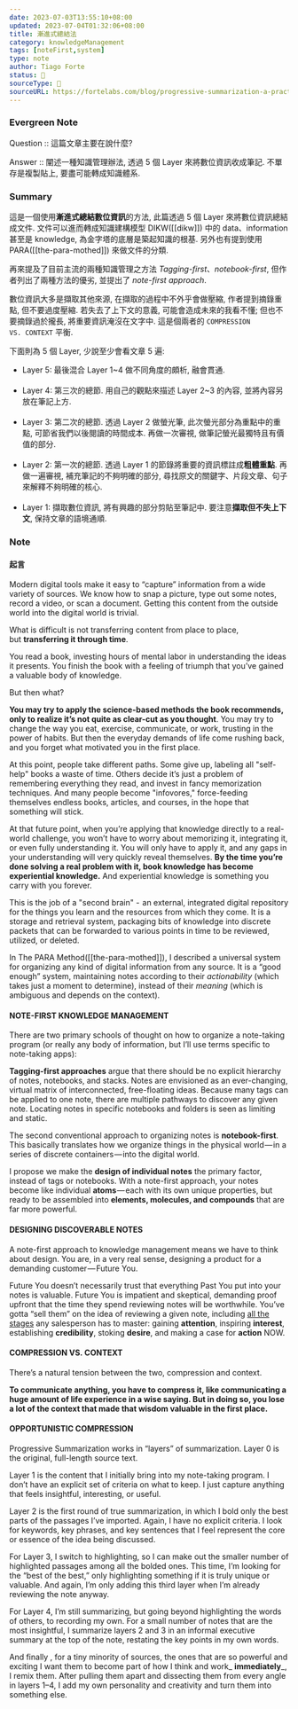 ```yaml
---
date: 2023-07-03T13:55:10+08:00
updated: 2023-07-04T01:32:06+08:00
title: 漸進式總結法
category: knowledgeManagement
tags: [noteFirst,system]
type: note
author: Tiago Forte
status: 🌱
sourceType: 📰️
sourceURL: https://fortelabs.com/blog/progressive-summarization-a-practical-technique-for-designing-discoverable-notes/
---
```


### Evergreen Note

Question :: 這篇文章主要在說什麼?

Answer :: 闡述一種知識管理辦法, 透過 5 個 Layer 來將數位資訊收成筆記. 不單存是複製貼上, 要盡可能轉成知識體系.

<!--more-->

### Summary

這是一個使用**漸進式總結數位資訊**的方法, 此篇透過 5 個 Layer 來將數位資訊總結成文件.
文件可以進而轉成知識建構模型 DIKW([[dikw]]) 中的 data、information 甚至是 knowledge, 為金字塔的底層是築起知識的根基. 另外也有提到使用  PARA([[the-para-mothed]]) 來做文件的分類. 

再來提及了目前主流的兩種知識管理之方法 *Tagging-first*、*notebook-first*, 但作者列出了兩種方法的優劣, 並提出了 *note-first approach*.

數位資訊大多是擷取其他來源, 在擷取的過程中不外乎會做壓縮, 作者提到摘錄重點, 但不要過度壓縮. 若失去了上下文的意義, 可能會造成未來的我看不懂; 但也不要摘錄過於攏長, 將重要資訊淹沒在文字中. 這是個兩者的  `COMPRESSION VS. CONTEXT` 平衡.

下面則為 5 個 Layer, 少說至少會看文章 5 遍:

- Layer 5: 最後混合 Layer 1~4 做不同角度的頗析, 融會貫通.</br></br>
- Layer 4: 第三次的總節. 用自己的觀點來描述 Layer 2~3 的內容, 並將內容另放在筆記上方.</br></br>
- Layer 3: 第二次的總節. 透過 Layer 2 做螢光筆, 此次螢光部分為重點中的重點, 可節省我們以後閱讀的時間成本. 再做一次審視, 做筆記螢光最獨特且有價值的部分.</br></br>
- Layer 2: 第一次的總節. 透過 Layer 1 的節錄將重要的資訊標註成**粗體重點**. 再做一遍審視, 補充筆記的不夠明確的部分, 尋找原文的關鍵字、片段文章、句子來解釋不夠明確的核心.</br></br>
- Layer 1: 擷取數位資訊, 將有興趣的部分剪貼至筆記中. 要注意**擷取但不失上下文**, 保持文章的語境通順.

### Note

#### 起言

Modern digital tools make it easy to “capture” information from a wide variety of sources. We know how to snap a picture, type out some notes, record a video, or scan a document. Getting this content from the outside world into the digital world is trivial.

What is difficult is not transferring content from place to place, but **transferring it through time**.

You read a book, investing hours of mental labor in understanding the ideas it presents. You finish the book with a feeling of triumph that you’ve gained a valuable body of knowledge.

But then what?

**You may try to apply the science-based methods the book recommends, only to realize it’s not quite as clear-cut as you thought**. You may try to change the way you eat, exercise, communicate, or work, trusting in the power of habits. But then the everyday demands of life come rushing back, and you forget what motivated you in the first place.

At this point, people take different paths. Some give up, labeling all "self-help" books a waste of time. Others decide it’s just a problem of remembering everything they read, and invest in fancy memorization techniques. And many people become "infovores," force-feeding themselves endless books, articles, and courses, in the hope that something will stick.

At that future point, when you’re applying that knowledge directly to a real-world challenge, you won’t have to worry about memorizing it, integrating it, or even fully understanding it. You will only have to apply it, and any gaps in your understanding will very quickly reveal themselves. **By the time you’re done solving a real problem with it, book knowledge has become experiential knowledge.** And experiential knowledge is something you carry with you forever.

This is the job of a "second brain" -  an external, integrated digital repository for the things you learn and the resources from which they come. It is a storage and retrieval system, packaging bits of knowledge into discrete packets that can be forwarded to various points in time to be reviewed, utilized, or deleted.

In The PARA Method([[the-para-mothed]]), I described a universal system for organizing any kind of digital information from any source. It is a “good enough” system, maintaining notes according to their _actionability_ (which takes just a moment to determine), instead of their _meaning_ (which is ambiguous and depends on the context).

#### NOTE-FIRST KNOWLEDGE MANAGEMENT

There are two primary schools of thought on how to organize a note-taking program (or really any body of information, but I’ll use terms specific to note-taking apps):

**Tagging-first approaches** argue that there should be no explicit hierarchy of notes, notebooks, and stacks. Notes are envisioned as an ever-changing, virtual matrix of interconnected, free-floating ideas. Because many tags can be applied to one note, there are multiple pathways to discover any given note. Locating notes in specific notebooks and folders is seen as limiting and static.

The second conventional approach to organizing notes is **notebook-first**. This basically translates how we organize things in the physical world — in a series of discrete containers — into the digital world.

I propose we make the **design of individual notes** the primary factor, instead of tags or notebooks. With a note-first approach, your notes become like individual **atoms** — each with its own unique properties, but ready to be assembled into **elements, molecules, and compounds** that are far more powerful.

#### DESIGNING DISCOVERABLE NOTES

A note-first approach to knowledge management means we have to think about design. You are, in a very real sense, designing a product for a demanding customer — Future You.

Future You doesn’t necessarily trust that everything Past You put into your notes is valuable. Future You is impatient and skeptical, demanding proof upfront that the time they spend reviewing notes will be worthwhile. You’ve gotta “sell them” on the idea of reviewing a given note, including [all the stages](https://www.thebalance.com/get-to-know-and-use-aida-39273) any salesperson has to master: gaining **attention**, inspiring **interest**, establishing **credibility**, stoking **desire**, and making a case for **action** NOW.

#### COMPRESSION VS. CONTEXT

There’s a natural tension between the two, compression and context.

**To communicate anything, you have to compress it, like communicating a huge amount of life experience in a wise saying. But in doing so, you lose a lot of the context that made that wisdom valuable in the first place.**

#### OPPORTUNISTIC COMPRESSION

Progressive Summarization works in “layers” of summarization. Layer 0 is the original, full-length source text.

Layer 1 is the content that I initially bring into my note-taking program. I don’t have an explicit set of criteria on what to keep. I just capture anything that feels insightful, interesting, or useful.

Layer 2 is the first round of true summarization, in which I bold only the best parts of the passages I’ve imported. Again, I have no explicit criteria. I look for keywords, key phrases, and key sentences that I feel represent the core or essence of the idea being discussed.

For Layer 3, I switch to highlighting, so I can make out the smaller number of highlighted passages among all the bolded ones. This time, I’m looking for the “best of the best,” only highlighting something if it is truly unique or valuable. And again, I’m only adding this third layer when I’m already reviewing the note anyway.

For Layer 4, I’m still summarizing, but going beyond highlighting the words of others, to recording my own. For a small number of notes that are the most insightful, I summarize layers 2 and 3 in an informal executive summary at the top of the note, restating the key points in my own words.

And finally , for a tiny minority of sources, the ones that are so powerful and exciting I want them to become part of how I think and work_ __immediately___, I remix them. After pulling them apart and dissecting them from every angle in layers 1–4, I add my own personality and creativity and turn them into something else.